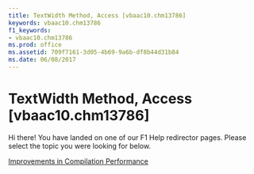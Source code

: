 ```yaml
---
title: TextWidth Method, Access [vbaac10.chm13786]
keywords: vbaac10.chm13786
f1_keywords:
- vbaac10.chm13786
ms.prod: office
ms.assetid: 709f7161-3d05-4b69-9a6b-df8b44d31b84
ms.date: 06/08/2017
---
```



# TextWidth Method, Access [vbaac10.chm13786]

Hi there! You have landed on one of our F1 Help redirector pages. Please select the topic you were looking for below.

[Improvements in Compilation Performance](http://msdn.microsoft.com/library/122a8429-ad31-4e4b-2f68-d9d07c1deeeb%28Office.15%29.aspx)


